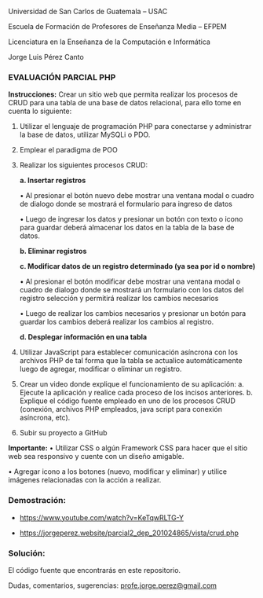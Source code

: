 Universidad de San Carlos de Guatemala – USAC

Escuela de Formación de Profesores de Enseñanza Media – EFPEM 

Licenciatura en la Enseñanza de la Computación e Informática

Jorge Luis Pérez Canto


### EVALUACIÓN PARCIAL PHP

**Instrucciones:**
Crear un sitio web que permita realizar los procesos de CRUD para una tabla de una base de datos relacional, para ello tome en cuenta lo siguiente:

1. Utilizar el lenguaje de programación PHP para conectarse y administrar la base de datos, utilizar MySQLi o PDO.

2. Emplear el paradigma de POO

3. Realizar los siguientes procesos CRUD:

	**a.	Insertar registros**

	•	Al presionar el botón nuevo debe mostrar una ventana modal o cuadro de dialogo donde se mostrará el formulario para ingreso de datos

	•	Luego de ingresar los datos y presionar un botón con texto o icono para guardar deberá almacenar los datos en la tabla de la base de datos.

	**b.	Eliminar registros**

	**c.	Modificar datos de un registro determinado (ya sea por id o nombre)**

	•	Al presionar el botón modificar debe mostrar una ventana modal o cuadro de dialogo donde se mostrará un formulario con los datos del registro selección y permitirá realizar los cambios necesarios

	•	Luego de realizar los cambios necesarios y presionar un botón para guardar los cambios deberá realizar los cambios al registro. 

	**d.	Desplegar información en una tabla**
 
4. Utilizar JavaScript para establecer comunicación asíncrona con los archivos PHP de tal forma que la tabla se actualice automáticamente luego de agregar, modificar o eliminar un registro. 

5.	Crear un video donde explique el funcionamiento de su aplicación: 
a.	Ejecute la aplicación y realice cada proceso de los incisos anteriores.
b.	Explique el código fuente empleado en uno de los procesos CRUD (conexión, archivos PHP empleados, java script para conexión asíncrona, etc).

6. Subir su proyecto a GitHub 

**Importante:**
•	Utilizar CSS o algún Framework CSS para hacer que el sitio web sea responsivo y cuente con un diseño amigable. 

•	Agregar icono a los botones (nuevo, modificar y eliminar) y utilice imágenes relacionadas con la acción a realizar.

### Demostración:
- https://www.youtube.com/watch?v=KeTqwRLTG-Y

- https://jorgeperez.website/parcial2_dep_201024865/vista/crud.php

### Solución:
El código fuente que encontrarás en este repositorio.

Dudas, comentarios, sugerencias: profe.jorge.perez@gmail.com


